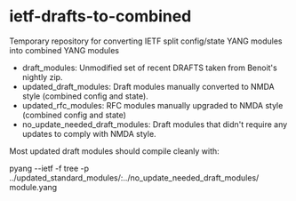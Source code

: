 # ietf-drafts-to-combined
Temporary repository for converting IETF split config/state YANG modules into combined YANG modules

- draft_modules: Unmodified set of recent DRAFTS taken from Benoit's nightly zip.
- updated_draft_modules: Draft modules manually converted to NMDA style (combined config and state).
- updated_rfc_modules: RFC modules manually upgraded to NMDA style (combined config and state)
- no_update_needed_draft_modules: Draft modules that didn't require any updates to comply with NMDA style.

Most updated draft modules should compile cleanly with:

pyang --ietf -f tree -p ../updated_standard_modules/:../no_update_needed_draft_modules/ module.yang